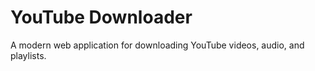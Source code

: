 # YouTube Downloader

A modern web application for downloading YouTube videos, audio, and playlists.
